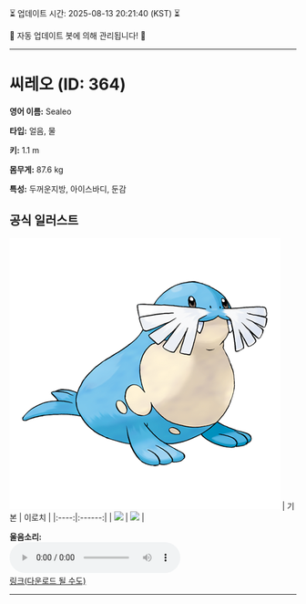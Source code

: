 
⏳ 업데이트 시간: 2025-08-13 20:21:40 (KST) ⏳

🤖 자동 업데이트 봇에 의해 관리됩니다! 🤖

---

# 씨레오 (ID: 364)
**영어 이름:** Sealeo

**타입:** 얼음, 물

**키:** 1.1 m

**몸무게:** 87.6 kg

**특성:** 두꺼운지방, 아이스바디, 둔감

## 공식 일러스트
![](https://raw.githubusercontent.com/PokeAPI/sprites/master/sprites/pokemon/other/official-artwork/364.png)
| 기본 | 이로치 |
|:----:|:------:|
| <img src="http://play.pokemonshowdown.com/sprites/ani/sealeo.gif" width="200"> | <img src="http://play.pokemonshowdown.com/sprites/ani-shiny/sealeo.gif" width="200"> |

**울음소리:**<br><audio controls src="https://raw.githubusercontent.com/PokeAPI/cries/main/cries/pokemon/latest/364.ogg"></audio><br> [링크(다운로드 될 수도)](https://raw.githubusercontent.com/PokeAPI/cries/main/cries/pokemon/latest/364.ogg)


---
